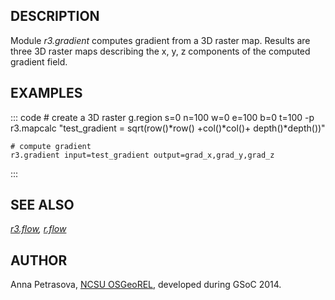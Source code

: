 ## DESCRIPTION

Module *r3.gradient* computes gradient from a 3D raster map. Results are
three 3D raster maps describing the x, y, z components of the computed
gradient field.

## EXAMPLES

::: code
    # create a 3D raster
    g.region s=0 n=100 w=0 e=100 b=0 t=100 -p
    r3.mapcalc "test_gradient = sqrt(row()*row() +col()*col()+ depth()*depth())"

    # compute gradient
    r3.gradient input=test_gradient output=grad_x,grad_y,grad_z
:::

## SEE ALSO

*[r3.flow](r3.flow.html), [r.flow](r.flow.html)*

## AUTHOR

Anna Petrasova, [NCSU OSGeoREL](http://geospatial.ncsu.edu/osgeorel/),
developed during GSoC 2014.
